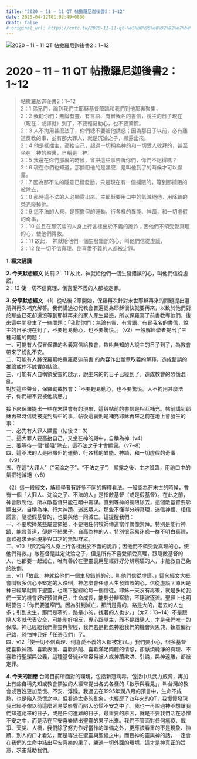 ```yaml
---
title: "2020 – 11 – 11 QT 帖撒羅尼迦後書2：1~12"
date: 2025-04-12T01:02:49+0800
draft: false
# original_url: https://cmtc.tw/2020-11-11-qt-%e5%b8%96%e6%92%92%e7%be%85%e5%b0%bc%e8%bf%a6%e5%be%8c%e6%9b%b82%ef%bc%9a112
---
```


![2020 – 11 – 11 QT 帖撒羅尼迦後書2：1\~12](/images/qt.jpg   "2020 – 11 – 11 QT 帖撒羅尼迦後書2：1\~12")

# 2020 – 11 – 11 QT 帖撒羅尼迦後書2：1\~12

> 帖撒羅尼迦後書2：1\~12  
> 2：1 弟兄們，論到我們主耶穌基督降臨和我們到他那裏聚集，  
> 2：2 我勸你們：無論有靈、有言語、有冒我名的書信，說主的日子現在（現在：或譯就）到了，不要輕易動心，也不要驚慌。  
> 2：3 人不拘用甚麼法子，你們總不要被他誘惑；因為那日子以前，必有離道反教的事，並有那大罪人，就是沉淪之子，顯露出來。  
> 2：4 他是抵擋主，高抬自己，超過一切稱為神的和一切受人敬拜的，甚至坐在　神的殿裏，自稱是　神。  
> 2：5 我還在你們那裏的時候，曾把這些事告訴你們，你們不記得嗎？  
> 2：6 現在你們也知道，那攔阻他的是甚麼，是叫他到了的時候才可以顯露。  
> 2：7 因為那不法的隱意已經發動，只是現在有一個攔阻的，等到那攔阻的被除去，  
> 2：8 那時這不法的人必顯露出來。主耶穌要用口中的氣滅絕他，用降臨的榮光廢掉他。  
> 2：9 這不法的人來，是照撒但的運動，行各樣的異能、神蹟，和一切虛假的奇事，  
> 2：10 並且在那沉淪的人身上行各樣出於不義的詭詐；因他們不領受愛真理的心，使他們得救。  
> 2：11 故此，　神就給他們一個生發錯誤的心，叫他們信從虛謊，  
> 2：12 使一切不信真理、倒喜愛不義的人都被定罪。

**1. 經文誦讀**

**2.  今天默想經文**
帖前 2：11 故此，神就給他們一個生發錯誤的心，叫他們信從虛謊，  
2：12 使一切不信真理、倒喜愛不義的人都被定罪。

**3. 分享默想經文**
（1）從帖後 2章開始，保羅再次針對末世耶穌再來的問題提出澄清與再次補充解答。我們講過初代教會普遍認為耶穌很快就要再來，以致於他們對於那些已死卻還沒等到耶穌再來的家人產生疑惑，所以保羅寫了前書教導他們，後來這中間發生了一些問題：「我勸你們：無論有靈、有言語、有冒我名的書信，說主的日子現在到了，不要輕易動心，也不要驚慌。」（v2）一般解經學者提出了三種可能的問題：  
一、可能有人假冒保羅的名義寫信給教會，欺哄無知的人說主的日子到了，為教會帶來了紛亂不安。  
二、可能有人將保羅寫帖撒羅尼迦前書 的內容作出斷章取義的解釋，造成錯誤的推論或作不誠實的結論。  
三、可能有人自稱領受靈的啟示，說主來的的日子已經到了，造成教會的恐慌混亂。  
對於這些聲音，保羅勸戒教會：「不要輕易動心，也不要驚慌。人不拘用甚麼法子，你們總不要被他誘惑。」

接下來保羅提出一些在末世會有的現象，這與帖前的書信是相互補充。帖前講到耶穌再來時信徒被提到島中的事，帖後這裏則是補充耶穌再來之前在地上會發生的事：  
一、必先有大罪人顯露（帖後 2：3）  
二、這大罪人要高抬自己，又坐在神的殿中，自稱為神（v4）  
三、要等待一個“攔阻”除去，這不法之子才會顯露。（v7\~8）  
四、這不法的人是照撒但的運動，行各樣的異能、神蹟，和一切虛假的奇事（v9）  
五、在這“大罪人”（“沉淪之子”、“不法之子”） 顯露之後，主才降臨，用祂口中的氣把牠滅絕（v8）

（2）這一段經文，解經學者有許多不同的解釋看法。一般認為在末世的時候，會有一個「大罪人、沈淪之子、不法的人」是指敵基督（或是假基督）。在此之前，神會限制他，所以敵基督只能在暗中籌謀。直到等神的攔阻除去，這個敵基督要彰顯出來，自稱為神、行大神蹟、迷惑眾人。那些不懂得分辨真理，迷信神蹟、相信謊言，隨從假基督的，也要與他一同滅亡。這提醒我們：  
一、不要吹捧某些屬靈領袖，不要把任何牧師傳道當作偶像崇拜。特別是能行神蹟、能言善道，卻是不結果子，自高為神的人，特別很容易迷惑一群不明白真理，喜歡追求表面現象與口才的無知群眾。  
二、v10「那沉淪的人身上行各樣出於不義的詭詐；因他們不領受愛真理的心，使他們得救。」敵基督是註定沈淪之子，但是所有不喜愛領受真理，跟隨敵基督的人，也都要一起滅亡，唯有善於在聖靈裏用聖經好好分辨察驗的人，才能救自己免於跌倒。  
三、v11「故此，神就給他們一個生發錯誤的心，叫他們信從虛謊。」這句經文大概會叫很多信心不堅定的人跌倒，神怎麼會任憑人生發錯誤的心，信從虛謊？原因是神已經早就賜下聖靈，也賜下聖經給每一個信徒。耶穌一天沒有再來，就是多給我們一天的機會好好預備自己，生命成長，能夠分辨察驗，不隨波逐流。聖經上也明明警告：「你們要進窄門。因為引到滅亡，那門是寬的，路是大的，進去的人也多；引到永生，那門是窄的，路是小的，找著的人也少。」（太7：13\~14）不是跟隨人多就代表安全，可能剛好相反，專心跟隨主，而不是跟隨人，才是我們唯一的保障。神已經給我們聖靈與聖經，我們若是輕忽神給我們的機會與恩典，執意偏行己路，恐怕神只好「任憑我們」了。  
四、v12「使一切不信真理、倒喜愛不義的人都被定罪。」我們要小心，很多基督徒喜歡神蹟、喜歡表面、喜歡熱鬧、喜歡滿足肉體的情慾，卻厭煩純淨的真理、不喜歡行聖潔與公義，這種基督徒非常容易被人或神蹟欺哄、引誘，與神遠離，都被定罪。

**4. 今天的回應**
台灣目前所面對的環境，包括新冠病毒，包括中共武力威脅，再加上有些自稱先知或教會領袖的人經常提出各式各樣的「啟示與看見」，叫台灣的教會或百姓更加恐慌、不安、浮躁。我過去在1995年潤八月的預言中，生命不成熟，也是陷入恐慌之中。但看過太多的亂象，也經歷了四年來的QT，我慢慢發現我已經不像以前這麼容易受影響而陷入恐慌不安之中了。我也一再說過神不想讓我們知道祂來的日子，或是任何遭難的日子，最重要的原因，就是不要我們活在恐懼不安之中，而是活在平安喜樂結出聖靈的果子出來。我們不管面對任何瘟疫、戰爭、天災、人禍，我們除了努力作好當作的準備之外，更應該看重的不是現象、神蹟、別人的口才看法，而是專注在聖靈與聖經之中。而且神的靈與神的話，一定會在我們的生命中結出平安喜樂的果子，勝過一切外面的環境，這才是神真正的旨意，求主幫助我們。
